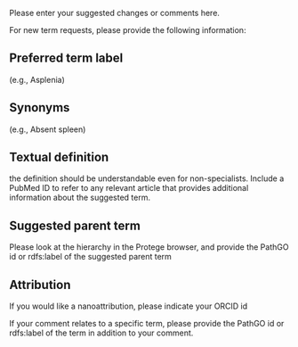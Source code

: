 Please enter your suggested changes or comments here.  

For new term requests, please provide the following information:
## Preferred term label
(e.g., Asplenia)

## Synonyms
(e.g., Absent spleen)

## Textual definition
the definition should be understandable even for non-specialists. Include a PubMed ID to refer to any relevant article that provides additional information about the suggested term.

## Suggested parent term
Please look at the hierarchy in the Protege browser, and provide the PathGO id or rdfs:label of the suggested parent term

## Attribution
If you would like a nanoattribution, please indicate your ORCID id

If your comment relates to a specific term, please provide the PathGO id or rdfs:label of the term in addition to your comment.

